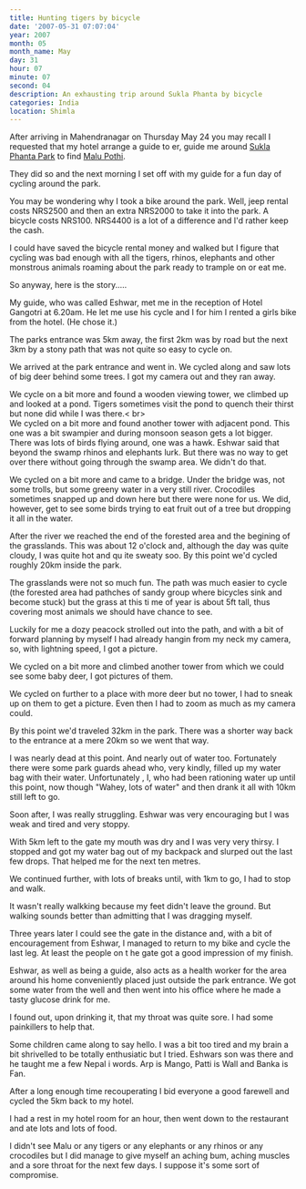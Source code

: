 ```yaml
---
title: Hunting tigers by bicycle
date: '2007-05-31 07:07:04'
year: 2007
month: 05
month_name: May
day: 31
hour: 07
minute: 07
second: 04
description: An exhausting trip around Sukla Phanta by bicycle
categories: India
location: Shimla
---
```

After arriving in Mahendranagar on Thursday May 24 you may recall I requested that my hotel arrange a guide to er, guide me around [Sukla Phanta Park][1] to find [Malu Pothi][2].  
  
They did so and the next morning I set off with my guide for a fun day of cycling around the park.  
  
You may be wondering why I took a bike around the park. Well, jeep rental costs NRS2500 and then an extra NRS2000 to take it into the park. A bicycle costs NRS100. NRS4400 is a lot of a difference and I'd rather keep the cash.  
  
I could have saved the bicycle rental money and walked but I figure that cycling was bad enough with all the tigers, rhinos, elephants and other monstrous animals roaming about the park ready to trample on or eat me.  
  
So anyway, here is the story.....  
  
My guide, who was called Eshwar, met me in the reception of Hotel Gangotri at 6.20am. He let me use his cycle and I for him I rented a girls bike from the hotel. (He chose it.)  
  
The parks entrance was 5km away, the first 2km was by road but the next 3km by a stony path that was not quite so easy to cycle on.  
  
We arrived at the park entrance and went in. We cycled along and saw lots of big deer behind some trees. I got my camera out and they ran away.  
  
We cycle on a bit more and found a wooden viewing tower, we climbed up and looked at a pond. Tigers sometimes visit the pond to quench their thirst but none did while I was there.< br>  
We cycled on a bit more and found another tower with adjacent pond. This one was a bit swampier and during monsoon season gets a lot bigger. There was lots of birds flying around, one was a hawk. Eshwar said that beyond the swamp rhinos and elephants lurk. But there was no way to get over there without going through the swamp area. We didn't do that.  
  
We cycled on a bit more and came to a bridge. Under the bridge was, not some trolls, but some greeny water in a very still river. Crocodiles sometimes snapped up and down here but there were none for us. We did, however, get to see some birds trying to eat fruit out of a tree but dropping it all in the water.  
  
After the river we reached the end of the forested area and the begining of the grasslands. This was about 12 o'clock and, although the day was quite cloudy, I was quite hot and qu ite sweaty soo. By this point we'd cycled roughly 20km inside the park.  
  
The grasslands were not so much fun. The path was much easier to cycle (the forested area had pathches of sandy group where bicycles sink and become stuck) but the grass at this ti me of year is about 5ft tall, thus covering most animals we should have chance to see.  
  
Luckily for me a dozy peacock strolled out into the path, and with a bit of forward planning by myself I had already hangin from my neck my camera, so, with lightning speed, I got a picture.  
  
We cycled on a bit more and climbed another tower from which we could see some baby deer, I got pictures of them.  
  
We cycled on further to a place with more deer but no tower, I had to sneak up on them to get a picture. Even then I had to zoom as much as my camera could.  
  
By this point we'd traveled 32km in the park. There was a shorter way back to the entrance at a mere 20km so we went that way.
 
I was nearly dead at this point. And nearly out of water too. Fortunately there were some park guards ahead who, very kindly, filled up my water bag with their water. Unfortunately , I, who had been rationing water up until this point, now though "Wahey, lots of water" and then drank it all with 10km still left to go.  
  
Soon after, I was really struggling. Eshwar was very encouraging but I was weak and tired and very stoppy.  
  
With 5km left to the gate my mouth was dry and I was very very thirsy. I stopped and got my water bag out of my backpack and slurped out the last few drops. That helped me for the next ten metres.  
  
We continued further, with lots of breaks until, with 1km to go, I had to stop and walk.  
  
It wasn't really walkking because my feet didn't leave the ground. But walking sounds better than admitting that I was dragging myself.  
  
Three years later I could see the gate in the distance and, with a bit of encouragement from Eshwar, I managed to return to my bike and cycle the last leg. At least the people on t he gate got a good impression of my finish.  
  
Eshwar, as well as being a guide, also acts as a health worker for the area around his home conveniently placed just outside the park entrance. We got some water from the well and then went into his office where he made a tasty glucose drink for me.  
  
I found out, upon drinking it, that my throat was quite sore. I had some painkillers to help that.  
  
Some children came along to say hello. I was a bit too tired and my brain a bit shrivelled to be totally enthusiatic but I tried. Eshwars son was there and he taught me a few Nepal i words. Arp is Mango, Patti is Wall and Banka is Fan.  
  
After a long enough time recouperating I bid everyone a good farewell and cycled the 5km back to my hotel.  
  
I had a rest in my hotel room for an hour, then went down to the restaurant and ate lots and lots of food.  
  
I didn't see Malu or any tigers or any elephants or any rhinos or any crocodiles but I did manage to give myself an aching bum, aching muscles and a sore throat for the next few days. I suppose it's some sort of compromise.




 
 [1]: http://en.wikipedia.org/wiki/Sukla_Phanta_Wildlife_Reserve
 [2]: http://www.wwf.org.uk/adoption/index.asp#Malu%20Pothi

